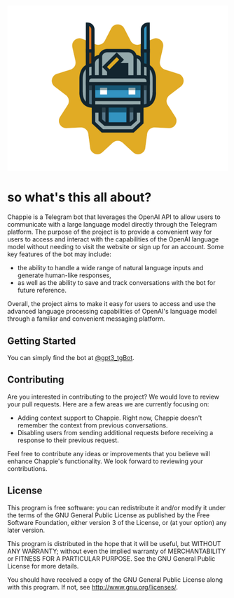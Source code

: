 ![chappie pic](chappie_pic-nobg.png "chappie pic")
# so what's this all about?

Chappie is a Telegram bot that leverages the OpenAI API to allow users to communicate with a large language model directly through the Telegram platform. The purpose of the project is to provide a convenient way for users to access and interact with the capabilities of the OpenAI language model without needing to visit the website or sign up for an account.
Some key features of the bot may include: 
- the ability to handle a wide range of natural language inputs and generate human-like responses, 
- as well as the ability to save and track conversations with the bot for future reference. 

Overall, the project aims to make it easy for users to access and use the advanced language processing capabilities of OpenAI's language model through a familiar and convenient messaging platform.

## Getting Started

You can simply find the bot at [@gpt3_tgBot](https://web.telegram.org/k/#@gpt3_tgBot "@gpt3_tgBot").

## Contributing
Are you interested in contributing to the project? We would love to review your pull requests. Here are a few areas we are currently focusing on:

- Adding context support to Chappie. Right now, Chappie doesn't remember the context from previous conversations.
- Disabling users from sending additional requests before receiving a response to their previous request.

Feel free to contribute any ideas or improvements that you believe will enhance Chappie's functionality. We look forward to reviewing your contributions.

## License

This program is free software: you can redistribute it and/or modify it under the terms of the GNU General Public License as published by the Free Software Foundation, either version 3 of the License, or (at your option) any later version.

This program is distributed in the hope that it will be useful, but WITHOUT ANY WARRANTY; without even the implied warranty of MERCHANTABILITY or FITNESS FOR A PARTICULAR PURPOSE. See the GNU General Public License for more details.

You should have received a copy of the GNU General Public License along with this program. If not, see http://www.gnu.org/licenses/.